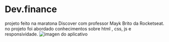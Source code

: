 # Dev.finance
projeto feito na maratona Discover com professor Mayk Brito da Rocketseat.
no projeto foi abordado conhecimentos sobre html , css, js e responsividade.
![imagen do aplicativo](./assets/imagen-dev-finance.png)
